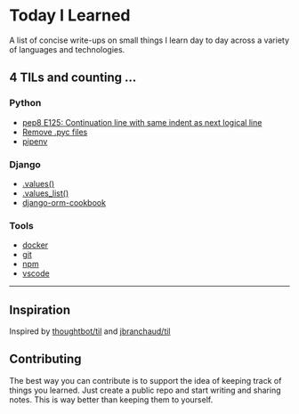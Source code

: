 # Today I Learned
A list of concise write-ups on small things I learn day to day across a
variety of languages and technologies.

4 TILs and counting ...
---
### Python
- [pep8 E125: Continuation line with same indent as next logical line](python/pep8-e125.md)
- [Remove .pyc files](python/remove-pyc.md)
- [pipenv](python/pipenv.md)

### Django
- [.values()](django/values.md)
- [.values_list()](django/values-list.md)
- [django-orm-cookbook](django/django-orm-cookbook.md)

### Tools
- [docker](tools/docker.md)
- [git](tools/git.md)
- [npm](tools/npm.md)
- [vscode](tools/vscode.md)
---
## Inspiration
Inspired by [thoughtbot/til](https://github.com/thoughtbot/til) and [jbranchaud/til](https://github.com/jbranchaud/til)

## Contributing
The best way you can contribute is to support the idea of keeping track of things you learned. Just create a public repo and start writing and sharing notes. This is way better than keeping them to yourself.